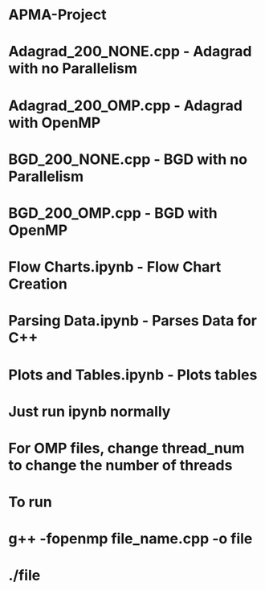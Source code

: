# APMA-Project

# Adagrad_200_NONE.cpp - Adagrad with no Parallelism
# Adagrad_200_OMP.cpp - Adagrad with OpenMP
# BGD_200_NONE.cpp - BGD with no Parallelism
# BGD_200_OMP.cpp - BGD with OpenMP
# Flow Charts.ipynb - Flow Chart Creation 
# Parsing Data.ipynb - Parses Data for C++
# Plots and Tables.ipynb - Plots tables

# Just run ipynb normally
# For OMP files, change thread_num to change the number of threads 

# To run 
# g++ -fopenmp file_name.cpp -o file
# ./file
